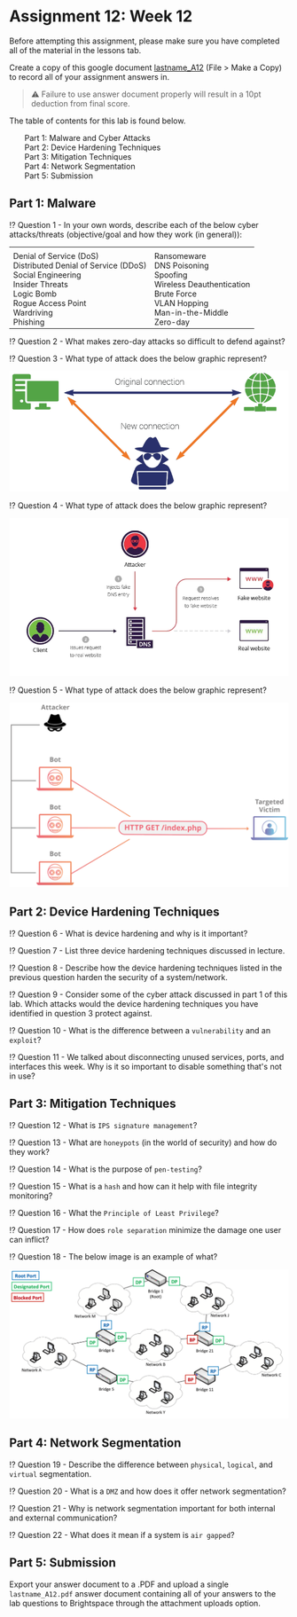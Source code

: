 # Assignment 12: Week 12

Before attempting this assignment, please make sure you have completed all of the material in the lessons tab. 

Create a copy of this google document [lastname_A12](https://docs.google.com/document/d/1AEHYY0CVP42puIOEeOQStpF7dDEqX8NaR5yBNX5m67Y/edit?usp=sharing) (File > Make a Copy) to record all of your assignment answers in.

> :warning: Failure to use answer document properly will result in a 10pt deduction from final score.

The table of contents for this lab is found below.

&nbsp;&nbsp;&nbsp;&nbsp;&nbsp;&nbsp; Part 1: Malware and Cyber Attacks <br>
&nbsp;&nbsp;&nbsp;&nbsp;&nbsp;&nbsp; Part 2: Device Hardening Techniques <br>
&nbsp;&nbsp;&nbsp;&nbsp;&nbsp;&nbsp; Part 3: Mitigation Techniques <br>
&nbsp;&nbsp;&nbsp;&nbsp;&nbsp;&nbsp; Part 4: Network Segmentation <br>
&nbsp;&nbsp;&nbsp;&nbsp;&nbsp;&nbsp; Part 5: Submission <br>

## Part 1: Malware

:interrobang: Question 1 - In your own words, describe each of the below cyber attacks/threats (objective/goal and how they work (in general)):


<table border="0">
 <tr>
    <td><b style="font-size:30px"></b></td>
    <td><b style="font-size:30px"></b></td>
 </tr>
 <tr>
    <td>Denial of Service (DoS) <br> Distributed Denial of Service (DDoS) <br >Social Engineering <br> Insider Threats <br> Logic Bomb <br >Rogue Access Point <br> Wardriving <br> Phishing </td>
    <td> Ransomeware <br> DNS Poisoning <br> Spoofing <br> Wireless Deauthentication <br> Brute Force <br>  VLAN Hopping <br> Man-in-the-Middle <br> Zero-day </td>
 </tr>
</table>

:interrobang: Question 2 - What makes zero-day attacks so difficult to defend against? <br>

:interrobang: Question 3 - What type of attack does the below graphic represent? <br>

<img src=images/fig1.png>

:interrobang: Question 4 - What type of attack does the below graphic represent? <br>

<img src=images/fig2.png>

:interrobang: Question 5 - What type of attack does the below graphic represent? <br>

<img src=images/fig3.png>

## Part 2: Device Hardening Techniques

:interrobang: Question 6 - What is device hardening and why is it important? <br>

:interrobang: Question 7 - List three device hardening techniques discussed in lecture.<br>

:interrobang: Question 8 - Describe how the device hardening techniques listed in the previous question harden the security of a system/network. <br>

:interrobang: Question 9 - Consider some of the cyber attack discussed in part 1 of this lab. Which attacks would the device hardening techniques you have identified in question 3 protect against. <br>

:interrobang: Question 10 - What is the difference between a `vulnerability` and an `exploit`? <br>

:interrobang: Question 11 - We talked about disconnecting unused services, ports, and interfaces this week. Why is it so important to disable something that's not in use? <br>


## Part 3: Mitigation Techniques

:interrobang: Question 12 - What is `IPS signature management`? <br>

:interrobang: Question 13 - What are `honeypots` (in the world of security) and how do they work? <br>

:interrobang: Question 14 - What is the purpose of `pen-testing`? <br>

:interrobang: Question 15 - What is a `hash` and how can it help with file integrity monitoring? <br>

:interrobang: Question 16 - What the `Principle of Least Privilege`? <br>

:interrobang: Question 17 - How does `role separation` minimize the damage one user can inflict? <br>

:interrobang: Question 18 - The below image is an example of what?  <br>

<img src=images/fig4.png>

## Part 4: Network Segmentation

:interrobang: Question 19 - Describe the difference between `physical`, `logical`, and `virtual` segmentation. <br>

:interrobang: Question 20 - What is a `DMZ` and how does it offer network segmentation? <br>

:interrobang: Question 21 - Why is network segmentation important for both internal and external communication? <br>

:interrobang: Question 22 - What does it mean if a system is `air gapped`? <br>


## Part 5: Submission

Export your answer document to a .PDF and upload a single `lastname_A12.pdf` answer document containing all of your answers to the lab questions to Brightspace through the attachment uploads option. <br> 
